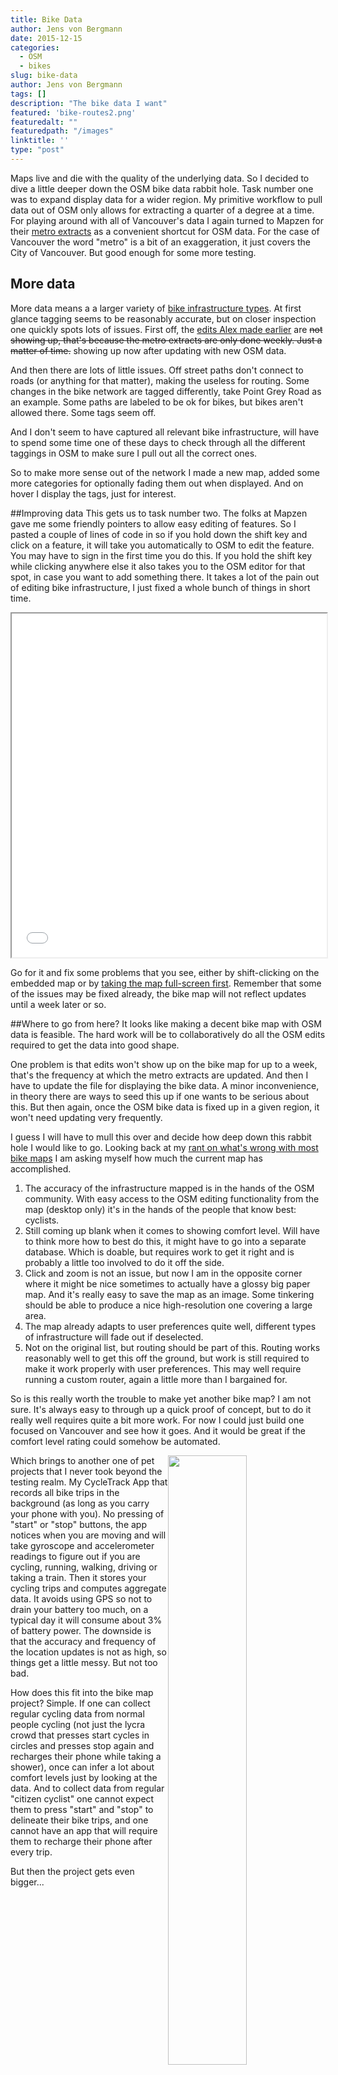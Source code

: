 ```yaml
---
title: Bike Data
author: Jens von Bergmann
date: 2015-12-15
categories:
  - OSM
  - bikes
slug: bike-data
author: Jens von Bergmann
tags: []
description: "The bike data I want"
featured: 'bike-routes2.png'
featuredalt: ""
featuredpath: "/images"
linktitle: ''
type: "post"
---
```


Maps live and die with the quality
of the underlying data. So I decided to dive a little deeper down the OSM bike data rabbit hole. Task number one was
to expand display data for a wider region. My primitive workflow to pull data out of OSM only allows for extracting a quarter
of a degree at a time. For playing around with all of Vancouver's data I again turned to Mapzen for their
[metro extracts](https://mapzen.com/data/metro-extracts) as a convenient shortcut for OSM data. For the case of Vancouver
the word "metro" is a bit of an exaggeration, it just covers the City of Vancouver. But good enough for some more testing.

## More data
<!-- more -->
More data means a a larger variety of [bike infrastructure types](http://wiki.openstreetmap.org/wiki/Key:cycleway).
At first glance tagging seems to be reasonably accurate, but on closer inspection one quickly spots lots of issues. 
First off, the [edits Alex made earlier](https://twitter.com/alexwarrior/status/675820327331479552) are <strike>not
showing up, that's because the metro extracts are only done weekly. Just a matter of time.</strike> showing up now after
updating with new OSM data.

And then there are lots of little issues. Off street paths
don't connect to roads (or anything for that matter), making the useless for routing. Some changes in the bike network
are tagged differently, take Point Grey Road as an example. Some paths are labeled to be ok for bikes, but bikes aren't
allowed there. Some tags seem off.

And I don't seem to have captured all relevant bike infrastructure, will have to spend some time one of these days to check
through all the different taggings in OSM to make sure I pull out all the correct ones.

So to make more sense out of the network I made a new map, added some more categories for optionally fading them out when
displayed. And on hover I display the tags, just for interest.

##Improving data
This gets us to task number two. The folks at Mapzen gave me some friendly pointers to allow easy editing of features.
So I pasted a couple of lines of code in so if you hold down the shift key and
click on a feature, it will take you automatically to OSM to edit the feature. You may have to sign in the first time
you do this. If you hold the shift key while clicking anywhere else it also takes you to the OSM editor for that spot,
in case you want to add something there. It takes a lot of the pain out of editing bike infrastructure, I just fixed a
whole bunch of things in short time.

<iframe src="/html/bike_map2.html" width="100%" height="550"></iframe>

Go for it and fix some problems that you see, either by shift-clicking on the embedded map or by
[taking the map full-screen first](/html/bike_map2.html). Remember that some of the issues may be fixed already, the bike map will not reflect
updates until a week later or so.

##Where to go from here?
It looks like making a decent bike map with OSM data is feasible. The hard work will be to collaboratively do all the
OSM edits required to get the data into good shape.
 
One problem is that edits won't show up on the bike map for up to a week, that's the frequency at which the metro extracts
are updated. And then I have to update the file for displaying the bike data. A minor inconvenience, in theory there
are ways to seed this up if one wants to be serious about this. But then again, once the OSM bike data is fixed up in a
given region, it won't need updating very frequently. 

I guess I will have to mull this over and decide how deep down this rabbit hole I would like to go. Looking back at my
[rant on what's wrong with most bike maps](http://doodles.mountainmath.ca/blog/2015/12/13/how-to-make-a-bike-map/) I am
asking myself how much the current map has accomplished.

1. The accuracy of the infrastructure mapped is in the hands of the OSM community. With easy access to the OSM editing
functionality from the map (desktop only) it's in the hands of the people that know best: cyclists.
2. Still coming up blank when it comes to showing comfort level. Will have to think more how to best do this, it might
have to go into a separate database. Which is doable, but requires work to get it right and is probably a little too
involved to do it off the side.
3. Click and zoom is not an issue, but now I am in the opposite corner where it might be nice sometimes to actually have
a glossy big paper map. And it's really easy to save the map as an image. Some tinkering should be able to produce a nice
high-resolution one covering a large area.
4. The map already adapts to user preferences quite well, different types of infrastructure will fade out if deselected.
5. Not on the original list, but routing should be part of this. Routing works reasonably well to get this off the ground,
but work is still required to make it work properly with user preferences. This may well require running a custom router,
again a little more than I bargained for.

So is this really worth the trouble to make yet another bike map? I am not sure. It's always easy to through up a quick
proof of concept, but to do it really well requires quite a bit more work. For now I could just build one focused on
Vancouver and see how it goes. And it would be great if the comfort level rating could somehow be automated.
   
<img  src="/images/cycletrack.PNG" style="width:50%;float:right">Which brings to another one of pet projects that
I never took beyond the testing realm. My CycleTrack App that records
all bike trips in the background (as long as you carry your phone with you). No pressing of "start" or "stop" buttons,
the app notices when you are moving and will take gyroscope and accelerometer readings to figure out if you are cycling,
running, walking, driving or taking a train. Then it stores your cycling trips and computes aggregate data. It avoids
using GPS so not to drain your battery too much, on a typical day it will consume about 3% of battery power. The downside
is that the accuracy and frequency of the location updates is not as high, so things get a little messy. But not too bad. 

How does this fit into the bike map project? Simple. If one can collect regular cycling data from normal people
cycling (not just
the lycra crowd that presses start cycles in circles and presses stop again and recharges their phone while taking a shower),
once can infer a lot about comfort levels just by looking at the data. And to collect data from regular "citizen cyclist"
one cannot expect them to press "start" and "stop" to delineate their bike trips, and one cannot have an app that will
require them to recharge their phone after every trip.

But then the project gets even bigger...
